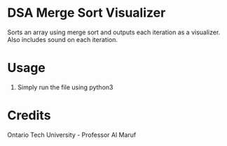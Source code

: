 # DSA Merge Sort Visualizer
Sorts an array using merge sort and outputs each iteration as a visualizer. Also includes sound on each iteration.

# Usage
1. Simply run the file using python3

# Credits
Ontario Tech University - Professor Al Maruf
